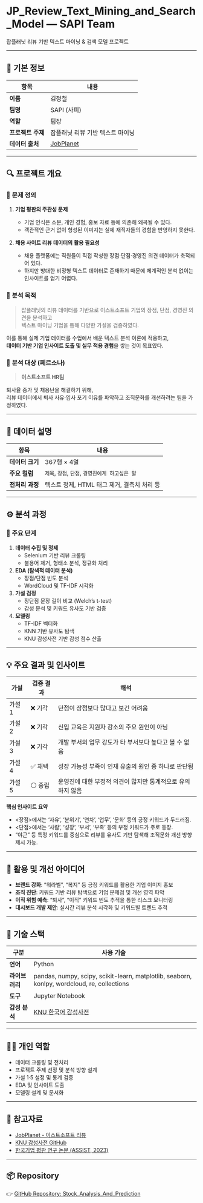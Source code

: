 # JP_Review_Text_Mining_and_Search_Model — SAPI Team
잡플래닛 리뷰 기반 텍스트 마이닝 & 검색 모델 프로젝트

---

## 📘 기본 정보

| 항목 | 내용 |
|------|------|
| **이름** | 김정철 |
| **팀명** | SAPI (사피) |
| **역할** | 팀장 |
| **프로젝트 주제** | 잡플래닛 리뷰 기반 텍스트 마이닝 |
| **데이터 출처** | [JobPlanet](https://www.jobplanet.co.kr/) |

---

## 🔍 프로젝트 개요

### 📌 문제 정의
1. **기업 평판의 주관성 문제**  
   - 기업 인식은 소문, 개인 경험, 홍보 자료 등에 의존해 왜곡될 수 있다.  
   - 객관적인 근거 없이 형성된 이미지는 실제 재직자들의 경험을 반영하지 못한다.  

2. **채용 사이트 리뷰 데이터의 활용 필요성**  
   - 채용 플랫폼에는 직원들이 직접 작성한 장점·단점·경영진 의견 데이터가 축적되어 있다.  
   - 하지만 방대한 비정형 텍스트 데이터로 존재하기 때문에 체계적인 분석 없이는 인사이트를 얻기 어렵다.  

### 🎯 분석 목적
> 잡플래닛의 리뷰 데이터를 기반으로 이스트소프트 기업의 장점, 단점, 경영진 의견을 분석하고  
> 텍스트 마이닝 기법을 통해 다양한 가설을 검증하였다.  

이를 통해 실제 기업 데이터를 수업에서 배운 텍스트 분석 이론에 적용하고,  
**데이터 기반 기업 인사이트 도출 및 실무 적용 경험**을 쌓는 것이 목표였다.

### 👥 분석 대상 (페르소나)
> **이스트소프트 HR팀**

퇴사율 증가 및 채용난을 해결하기 위해,  
리뷰 데이터에서 퇴사 사유·입사 포기 이유를 파악하고 조직문화를 개선하려는 팀을 가정하였다.

---

## 🧾 데이터 설명

| 항목 | 내용 |
|------|------|
| **데이터 크기** | 367행 × 4열 |
| **주요 컬럼** | `제목`, `장점`, `단점`, `경영진에게 하고싶은 말` |
| **전처리 과정** | 텍스트 정제, HTML 태그 제거, 결측치 처리 등 |

---

## ⚙️ 분석 과정

### 🧩 주요 단계
1. **데이터 수집 및 정제**
   - Selenium 기반 리뷰 크롤링
   - 불용어 제거, 형태소 분석, 정규화 처리
2. **EDA (탐색적 데이터 분석)**
   - 장점/단점 빈도 분석  
   - WordCloud 및 TF-IDF 시각화  
3. **가설 검정**
   - 장단점 문장 길이 비교 (Welch’s t-test)  
   - 감성 분석 및 키워드 유사도 기반 검증  
4. **모델링**
   - TF-IDF 벡터화  
   - KNN 기반 유사도 탐색  
   - KNU 감성사전 기반 감성 점수 산출  

---

## 💡 주요 결과 및 인사이트

| 가설 | 검증 결과 | 해석 |
|------|-------------|------|
| 가설 1 | ❌ 기각 | 단점이 장점보다 많다고 보긴 어려움 |
| 가설 2 | ❌ 기각 | 신입 교육은 지원자 감소의 주요 원인이 아님 |
| 가설 3 | ❌ 기각 | 개발 부서의 업무 강도가 타 부서보다 높다고 볼 수 없음 |
| 가설 4 | ✅ 채택 | 성장 가능성 부족이 인재 유출의 원인 중 하나로 판단됨 |
| 가설 5 | ⚪ 중립 | 운영진에 대한 부정적 의견이 많지만 통계적으로 유의하지 않음 |

**핵심 인사이트 요약**
- <장점>에서는 ‘자유’, ‘분위기’, ‘연차’, ‘업무’, ‘문화’ 등의 긍정 키워드가 두드러짐.  
- <단점>에서는 ‘사람’, ‘성장’, ‘부서’, ‘부족’ 등의 부정 키워드가 주로 등장.  
- “야근” 등 특정 키워드를 중심으로 리뷰를 유사도 기반 탐색해 조직문화 개선 방향 제시 가능.

---

## 🚀 활용 및 개선 아이디어

- **브랜드 강화**: “워라벨”, “복지” 등 긍정 키워드를 활용한 기업 이미지 홍보  
- **조직 진단**: 키워드 기반 리뷰 탐색으로 기업 문제점 및 개선 영역 파악  
- **이직 위험 예측**: “퇴사”, “이직” 키워드 빈도 추적을 통한 리스크 모니터링  
- **대시보드 개발 제안**: 실시간 리뷰 분석 시각화 및 키워드별 트렌드 추적  

---

## 🧰 기술 스택

| 구분 | 사용 기술 |
|------|------------|
| **언어** | Python |
| **라이브러리** | pandas, numpy, scipy, scikit-learn, matplotlib, seaborn, konlpy, wordcloud, re, collections |
| **도구** | Jupyter Notebook |
| **감성 분석** | [KNU 한국어 감성사전](https://github.com/park1200656/KnuSentiLex) |

---

## 🧑‍💻 개인 역할

- 데이터 크롤링 및 전처리  
- 프로젝트 주제 선정 및 분석 방향 설계  
- 가설 1·5 설정 및 통계 검증  
- EDA 및 인사이트 도출  
- 모델링 설계 및 문서화  

---

## 🔗 참고자료

- [JobPlanet - 이스트소프트 리뷰](https://www.jobplanet.co.kr/companies/58863/reviews/%EC%9D%B4%EC%8A%A4%ED%8A%B8%EC%86%8C%ED%94%84%ED%8A%B8)  
- [KNU 감성사전 GitHub](https://github.com/park1200656/KnuSentiLex)  
- [한국기업 평판 연구 논문 (ASSIST, 2023)](https://www.assist.ac.kr/Research/download/K-23-1-013-0921.pdf)  

---

## 📦 Repository

👉 [GitHub Repository: Stock_Analysis_And_Prediction](https://github.com/Kim-JeongCheol/Stock_Analysis_And_Prediction)
